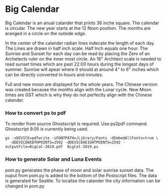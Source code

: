 # Big Calendar

Big Calendar is an anual calander that prints  36 inche square. The
calendar is circular.  The new year starts at the 12 Noon position.
The months are aranged in a circle on the outside edge.

In the center of the calander radian lines indecate the length of each
day.  The Lines are drawn in half inch scale. Half Inch equals one hour.
The Sunrise and Sunset for each day can be read by placing the 
Zero of an Archetects ruler on the inner most circle. An 18" Architect 
scale is needed to read sunset times which are past 22:00 hours during 
the longest days of summer. Sunrise will apear where it should at around 
4" to 6" inches which can be directly converted to hours and minutes.

Full and new moon are displayed for the whole years. The Chinese version
was created because the months align with the Lunar cycle. New Moon times
are GST which is why they do not perfectly align with the Chinese calander.


### How to convert ps to pdf
To render from source Ghostscript is required.  Use ps2pdf command.
Ghostscript 9.05 is currently being used.

```
gs -sDEVICE=pdfwrite -sFONTPATH=/Library/Fonts -dEmbedAllFonts=true \
  -dDEVICEWIDTHPOINTS=2592 -dDEVICEHEIGHTPOINTS=2592 -outputFile=BigCal-2019.pdf  BigCal-2019.ps
```

### How to generate Solar and Luna Events
pom.py generates the phase of moon and solar sunrise sunset data.  The ouput
from pom.py is added to the bottom of the Postscript files.  The data is generated
for Seattle. To localize the calander the city information can be changed in
pom.py
